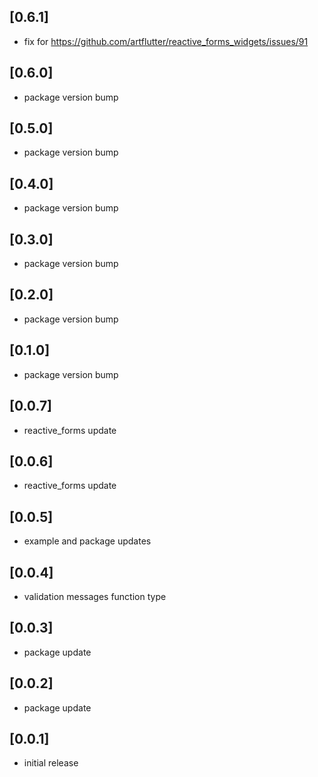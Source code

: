 ## [0.6.1]
* fix for https://github.com/artflutter/reactive_forms_widgets/issues/91

## [0.6.0]
* package version bump

## [0.5.0]
* package version bump

## [0.4.0]
* package version bump

## [0.3.0]
* package version bump

## [0.2.0]
* package version bump

## [0.1.0]
* package version bump

## [0.0.7]
* reactive_forms update

## [0.0.6]
* reactive_forms update

## [0.0.5]
* example and package updates

## [0.0.4]
* validation messages function type

## [0.0.3]
* package update

## [0.0.2]
* package update

## [0.0.1]
* initial release